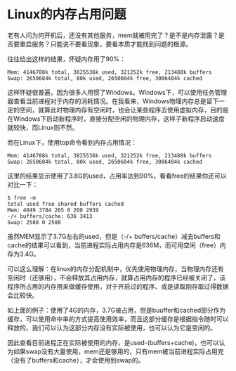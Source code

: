 # Linux的内存占用问题

老有人问为何开机后，还没有其他服务，mem就被用完了？是不是内存泄露？是否要重启服务？只能说不要看现象，要看本质才能找到问题的根源。

往往给出这样的结果，怀疑内存用了90%：

    Mem: 4146788k total, 3825536k used, 321252k free, 213488k buffers
    Swap: 2650684k total, 80k used, 2650604k free, 3006404k cached

这样怀疑很普遍，因为很多人用惯了Windows。Windows下，可以使用任务管理器查看当前进程对于内存的消耗情况。在我看来，Windows物理内存总是留下一定的空间，就算此时物理内存有空闲时，也会让某些程序去使用虚拟内存，目的是在Windows下启动新程序时，直接分配空闲的物理内存，这样子新程序启动速度就较快，而Linux则不然。

而在Linux下，使用top命令看到内存占用情况：

    Mem: 4146788k total, 3825536k used, 321252k free, 213488k buffers
    Swap: 2650684k total, 80k used, 2650604k free, 3006404k cached

这里的结果显示使用了3.8G的used，占用率达到90%。看看free的结果你还可以对比一下：

    $ free -m
    total used free shared buffers cached
    Mem: 4049 3784 265 0 208 2939
    -/+ buffers/cache: 636 3413
    Swap: 2588 0 2588

虽然MEM显示了3.7G左右的used，但是（-/+ buffers/cache）减去buffers和cache的结果可以看到，当前进程实际占用内存是636M，而可用空闲（free）内存为3.4G。

可以这么理解：在linux的内存分配机制中，优先使用物理内存，当物理内存还有空闲时（还够用），不会释放其占用内存，就算占用内存的程序已经被关闭了，该程序所占用的内存用来做缓存使用，对于开启过的程序、或是读取刚存取过得数据会比较快。

如上面的例子：使用了4G的内存，3.7G被占用，但是buuffer和cached部分作为缓存，可以使用命中率的方式提高使用效率，而且这部分缓存是根据指令随时可以释放的，我们可以认为这部分内存没有实际被使用，也可以认为它是空闲的。

因此查看目前进程正在实际被使用的内存，是used-(buffers+cache)，也可以认为如果swap没有大量使用，mem还是够用的，只有mem被当前进程实际占用完（没有了buffers和cache），才会使用到swap的。
